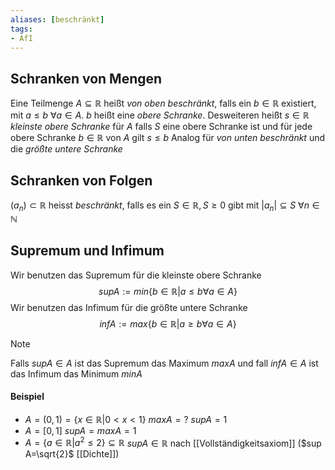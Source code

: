 ```yaml
---
aliases: [beschränkt]
tags:
- AfI
---
```


## Schranken von Mengen
Eine Teilmenge $A\subseteq\mathbb{R}$ heißt *von oben beschränkt*, falls ein $b\in\mathbb{R}$ existiert, mit $a\leq b$ $\forall a\in A$. $b$ heißt eine *obere Schranke*.
Desweiteren heißt $s\in\mathbb{R}$ *kleinste obere Schranke* für $A$ falls $S$ eine obere Schranke ist und für jede obere Schranke $b\in\mathbb{R}$ von $A$ gilt $s\leq b$ 
Analog für *von unten beschränkt* und die *größte untere Schranke*

## Schranken von Folgen
$(a_{n})\subset\mathbb{R}$ heisst *beschränkt*, falls es ein $S\in\mathbb{R}, S\geq0$ gibt mit $|a_{n}|\subseteq S$  $\forall n\in\mathbb{N}$

## Supremum und Infimum
Wir benutzen das Supremum für die kleinste obere Schranke 
$$sup A:=min\{b\in\mathbb{R}|a\leq b\forall a\in A\}$$
Wir benutzen das Infimum für die größte untere Schranke
$$inf A:=max\{b\in\mathbb{R}|a\geq b\forall a\in A\}$$

> [!NOTE] 
> Falls $sup A\in A$ ist das Supremum das Maximum $max A$ und fall $inf A \in A$ ist das Infimum das Minimum $min A$ 

#### Beispiel
- $A=(0,1)=\{x\in\mathbb{R}|0<x<1\}$  $max A=?$  $sup A=1$
- $A=[0,1]$  $sup A=max A=1$
- $A=\{a\in\mathbb{R}|a^{2}\leq2\}\subseteq\mathbb{R}$  $sup A \in\mathbb{R}$ nach [[Vollständigkeitsaxiom]] ($sup A=\sqrt{2}$ [[Dichte]])